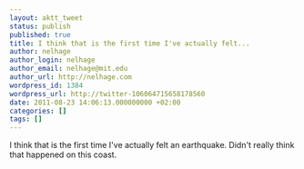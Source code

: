 ```yaml
---
layout: aktt_tweet
status: publish
published: true
title: I think that is the first time I've actually felt...
author: nelhage
author_login: nelhage
author_email: nelhage@mit.edu
author_url: http://nelhage.com
wordpress_id: 1384
wordpress_url: http://twitter-106064715658178560
date: 2011-08-23 14:06:13.000000000 +02:00
categories: []
tags: []
---
```

I think that is the first time I've actually felt an earthquake. Didn't really think that happened on this coast.
